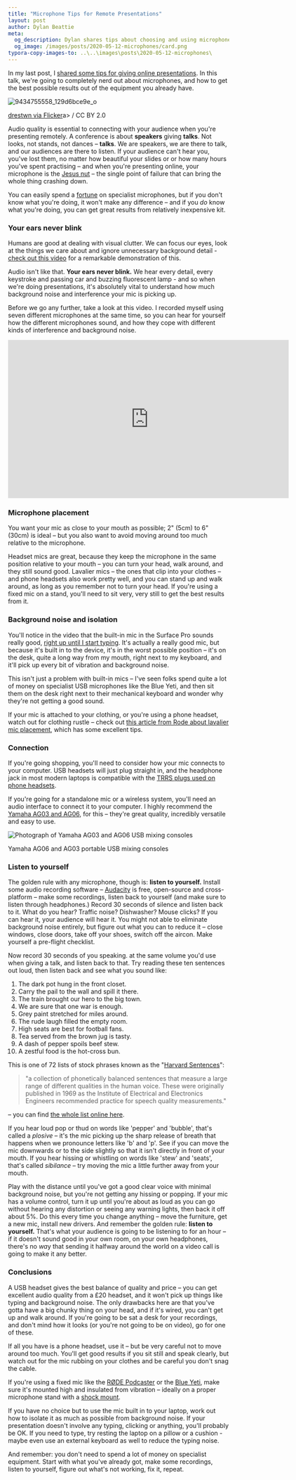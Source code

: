 ```yaml
---
title: "Microphone Tips for Remote Presentations"
layout: post
author: Dylan Beattie
meta: 
  og_description: Dylan shares tips about choosing and using microphones when you're doing remote presentations.
  og_image: /images/posts/2020-05-12-microphones/card.png
typora-copy-images-to: ..\..\images\posts\2020-05-12-microphones\
---
```


In my last post, I [shared some tips for giving online presentations](/2020/05/01/online-presentation-tips.html). In this talk, we're going to completely nerd out about microphones, and how to get the best possible results out of the equipment you already have.

![9434755558_129d6bce9e_o](/images/posts/2020-05-01-microphones/9434755558_129d6bce9e_o.jpg)

<figcaption><a href="https://flickr.com/photos/99173313@N07/9434755558">drestwn via Flicker</a>a> / CC BY 2.0</figcaption>

Audio quality is essential to connecting with your audience when you're presenting remotely. A conference is about **speakers** giving **talks**. Not looks, not stands, not dances – **talks**. We are speakers, we are there to talk, and our audiences are there to listen. If your audience can't hear you, you've lost them, no matter how beautiful your slides or or how many hours you've spent practising – and when you're presenting online, your microphone is the [Jesus nut](https://en.wikipedia.org/wiki/Jesus_nut) – the single point of failure that can bring the whole thing crashing down.

You can easily spend a [fortune](https://www.thomann.de/gb/large_diaphragm_mics.html?oa=prd) on specialist microphones, but if you don't know what you're doing, it won't make any difference – and if you *do* know what you're doing, you can get great results from relatively inexpensive kit.

### Your ears never blink

Humans are good at dealing with visual clutter. We can focus our eyes, look at the things we care about and ignore unnecessary background detail - [check out this video](https://www.youtube.com/watch?v=IGQmdoK_ZfY) for a remarkable demonstration of this. 

Audio isn't like that. **Your ears never blink.** We hear every detail, every keystroke and passing car and buzzing fluorescent lamp - and so when we're doing presentations, it's absolutely vital to understand how much background noise and interference your mic is picking up.

Before we go any further, take a look at this video. I recorded myself using seven different microphones at the same time, so you can hear for yourself how the different microphones sound, and how they cope with different kinds of interference and background noise.

<iframe width="640" height="360" style="width: 640px; height: 360px; text-align: center;" src="https://www.youtube.com/embed/STS2-IDMaa8" frameborder="0" allow="accelerometer; autoplay; encrypted-media; gyroscope; picture-in-picture" allowfullscreen></iframe>

### Microphone placement

You want your mic as close to your mouth as possible; 2" (5cm) to 6" (30cm) is ideal – but you also want to avoid moving around too much relative to the microphone.

Headset mics are great, because they keep the microphone in the same position relative to your mouth – you can turn your head, walk around, and they still sound good. Lavalier mics – the ones that clip into your clothes – and phone headsets also work pretty well, and you can stand up and walk around, as long as you remember not to turn your head. If you're using a fixed mic on a stand, you'll need to sit very, very still to get the best results from it.

### Background noise and isolation

You'll notice in the video that the built-in mic in the Surface Pro sounds really good, [right up until I start typing](https://youtu.be/STS2-IDMaa8?t=302). It's actually a really good mic, but because it's built in to the device, it's in the worst possible position – it's on the desk, quite a long way from my mouth, right next to my keyboard, and it'll pick up every bit of vibration and background noise.

This isn't just a problem with built-in mics – I've seen folks spend quite a lot of money on specialist USB microphones like the Blue Yeti, and then sit them on the desk right next to their mechanical keyboard and wonder why they're not getting a good sound.

If your mic is attached to your clothing, or you're using a phone headset, watch out for clothing rustle – check out [this article from Rode about lavalier mic placement](https://www.rode.com/blog/all/lavalier-mounting-best-practices), which has some excellent tips. 

### Connection

If you're going shopping, you'll need to consider how your mic connects to your computer. USB headsets will just plug straight in, and the headphone jack in most modern laptops is compatible with the [TRRS plugs used on phone headsets](https://en.wikipedia.org/wiki/Phone_connector_(audio)#PDAs_and_mobile_phones).

If you're going for a standalone mic or a wireless system, you'll need an audio interface to connect it to your computer. I highly recommend the [Yamaha AG03 and AG06](https://www.soundonsound.com/reviews/yamaha-ag06-ag03), for this – they're great quality, incredibly versatile and easy to use.

![Photograph of Yamaha AG03 and AG06 USB mixing consoles](/images/posts/2020-05-12-microphones/yamaha-ag03-ag06.png)

<figcaption>Yamaha AG06 and AG03 portable USB mixing consoles</figcaption>

### Listen to yourself

The golden rule with any microphone, though is: **listen to yourself.** Install some audio recording software  – [Audacity](https://www.audacityteam.org/) is free, open-source and cross-platform – make some recordings, listen back to yourself (and make sure to listen through headphones.) Record 30 seconds of silence and listen back to it. What do you hear? Traffic noise? Dishwasher? Mouse clicks? If you can hear it, your audience will hear it. You might not able to eliminate background noise entirely, but figure out what you can to reduce it – close windows, close doors, take off your shoes, switch off the aircon. Make yourself a pre-flight checklist.

Now record 30 seconds of you speaking. at the same volume you'd use when giving a talk, and listen back to that. Try reading these ten sentences out loud, then listen back and see what you sound like:

1. The dark pot hung in the front closet.
2. Carry the pail to the wall and spill it there.
3. The train brought our hero to the big town.
4. We are sure that one war is enough.
5. Grey paint stretched for miles around.
6. The rude laugh filled the empty room.
7. High seats are best for football fans.
8. Tea served from the brown jug is tasty.
9. A dash of pepper spoils beef stew.
10. A zestful food is the hot-cross bun.

This is one of 72 lists of stock phrases known as the "[Harvard Sentences](http://www.cs.columbia.edu/~hgs/audio/harvard.html)":

> "a collection of phonetically balanced sentences that measure a large range of different qualities in the human voice. These were originally published in 1969 as the Institute of Electrical and Electronics Engineers recommended practice for speech quality measurements."

 – you can find [the whole list online here](http://www.cs.columbia.edu/~hgs/audio/harvard.html). 

If you hear loud pop or thud on words like 'pepper' and 'bubble', that's called a *plosive* – it's the mic picking up the sharp release of breath that happens when we pronounce letters like 'b' and 'p'. See if you can move the mic downwards or to the side slightly so that it isn't directly in front of your mouth. If you hear hissing or whistling on words like 'stew' and 'seats', that's called *sibilance* – try moving the mic a little further away from your mouth.

Play with the distance until you've got a good clear voice with minimal background noise, but you're not getting any hissing or popping. If your mic has a volume control, turn it up until you're about as loud as you can go without hearing any distortion or seeing any warning lights, then back it off about 5%. Do this every time you change anything – move the furniture, get a new mic, install new drivers. And remember the golden rule: **listen to yourself.** That's what your audience is going to be listening to for an hour – if it doesn't sound good in your own room, on your own headphones, there's no *wa*y that sending it halfway around the world on a video call is going to make it any better. 

### Conclusions

A USB headset gives the best balance of quality and price – you can get excellent audio quality from a £20 headset, and it won't pick up things like typing and background noise. The only drawbacks here are that you've gotta have a big chunky thing on your head, and if it's wired, you can't get up and walk around. If you're going to be sat a desk for your recordings, and don't mind how it looks (or you're not going to be on video), go for one of these. 

If all you have is a phone headset, use it – but be very careful not to move around too much. You'll get good results if you sit still and speak clearly, but watch out for the mic rubbing on your clothes and be careful you don't snag the cable.

If you're using a fixed mic like the [RØDE Podcaster](http://www.rode.com/microphones/podcaster) or the [Blue Yeti](https://www.bluedesigns.com/products/yeti/), make sure it's mounted high and insulated from vibration – ideally on a proper microphone stand with a [shock mount](https://www.neumann.com/homestudio/en/do-i-really-need-a-shock-mount). 

If you have no choice but to use the mic built in to your laptop, work out how to isolate it as much as possible from background noise. If your presentation doesn't involve any typing, clicking or anything, you'll probably be OK. If you need to type, try resting the laptop on a pillow or a cushion - maybe even use an external keyboard as well to reduce the typing noise.

And remember: you don't need to spend a lot of money on specialist equipment. Start with what you've already got, make some recordings, listen to yourself, figure out what's not working, fix it, repeat.

